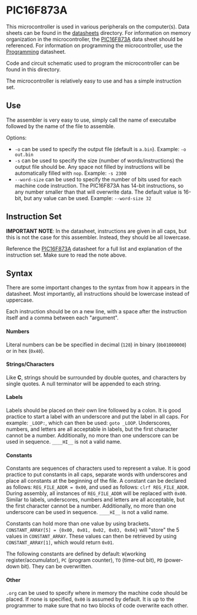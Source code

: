 # PIC16F873A

This microcontroller is used in various peripherals on the computer(s). Data
sheets can be found in the [datasheets](/docs/datasheets/) directory. For
information on memory organization in the microcontroller, the
[PIC16F873A](/docs/datasheets/PIC16F873A.pdf) data sheet should be referenced.
For information on programming the microcontroller, use the
[Programming](/docs/datasheets/PIC16F873A-Flash-Memory-Programming.pdf)
datasheet.

Code and circuit schematic used to program the microcontroller can be found in
this directory.

The microcontroller is relatively easy to use and has a simple instruction set.


## Use 
The assembler is very easy to use, simply call the name of executalbe followed
by the name of the file to assemble.

Options:
- `-o` can be used to specify the output file (default is `a.bin`). 
  Example: `-o out.bin`
- `-s` can be used to specify the size (number of words/instructions) the output
  file should be. Any space not filled by instructions will be automatically
  filled with `nop`. Example: `-s 2300`
- `--word-size` can be used to specify the number of bits used for each machine
  code instruction. The PIC16F873A has 14-bit instructions, so any number
  smaller than that will overwrite data. The default value is 16-bit, but any
  value can be used. Example: `--word-size 32`


## Instruction Set 
**IMPORTANT NOTE**: In the datasheet, instructions are given in all caps, but 
this is not the case for this assembler. Instead, they should be all lowercase.

Reference the [PIC16F873A](/docs/datasheets/PIC16F873A.pdf) datasheet for a full
list and explanation of the instruction set. Make sure to read the note above.


## Syntax
There are some important changes to the syntax from how it appears in the
datasheet. Most importantly, all instructions should be lowercase instead of
uppercase.

Each instruction should be on a new line, with a space after the instruction
itself and a comma between each "argument".

#### Numbers
Literal numbers can be be specified in decimal (`128`) in binary (`0b01000000`)
or in hex (`0x40`).

#### Strings/Characters
Like **C**, strings should be surrounded by double quotes, and characters by
single quotes. A null terminator will be appended to each string.

#### Labels
Labels should be placed on their own line followed by a colon. It is good
practice to start a label with an underscore and put the label in all caps. For
example: `_LOOP:`, which can then be used: `goto _LOOP`. Underscores, numbers,
and letters are all acceptable in labels, but the first character cannot be a
number. Additionally, no more than one underscore can be used in sequence. 
`____HI__` is not a valid name.

#### Constants
Constants are sequences of characters used to represent a value. It is good
practice to put constants in all caps, separate words with underscores and place
all constants at the beginning of the file. A constant can be declared as
follows: `REG_FILE_ADDR = 0x00`, and used as follows: `clrf REG_FILE_ADDR`.
During assembly, all instances of `REG_FILE_ADDR` will be replaced with `0x00`.
Similar to labels, underscores, numbers and letters are all acceptable, but the
first character cannot be a number. Additionally, no more than one underscore
can be used in sequence. `____HI__` is not a valid name.

Constants can hold more than one value by using brackets. `CONSTANT_ARRAY[5] =
{0x00, 0x01, 0x02, 0x03, 0x04}` will "store" the 5 values in `CONSTANT_ARRAY`.
These values can then be retrieved by using `CONSTANT_ARRAY[1]`, which would
return `0x01`.

The following constants are defined by default: `W`(working 
register/accumulator), `PC` (program counter), `TO` (time-out bit), `PD`
(power-down bit). They can be overwritten.

#### Other
`.org` can be used to specify where in memory the machine code should be placed.
If none is specified, `0x00` is assumed by default. It is up to the programmer
to make sure that no two blocks of code overwrite each other.
